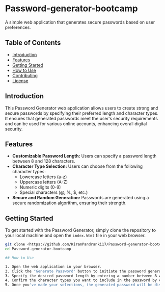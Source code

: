 # Password-generator-bootcamp

A simple web application that generates secure passwords based on user preferences.

## Table of Contents

- [Introduction](#introduction)
- [Features](#features)
- [Getting Started](#getting-started)
- [How to Use](#how-to-use)
- [Contributing](#contributing)
- [License](#license)

## Introduction

This Password Generator web application allows users to create strong and secure passwords by specifying their preferred length and character types. It ensures that generated passwords meet the user's security requirements and can be used for various online accounts, enhancing overall digital security.

## Features

- **Customizable Password Length:** Users can specify a password length between 8 and 128 characters.
- **Character Type Selection:** Users can choose from the following character types:
  - Lowercase letters (a-z)
  - Uppercase letters (A-Z)
  - Numeric digits (0-9)
  - Special characters (@, %, $, etc.)
- **Secure and Random Generation:** Passwords are generated using a secure randomization algorithm, ensuring their strength.

## Getting Started

To get started with the Password Generator, simply clone the repository to your local machine and open the `index.html` file in your web browser.

```bash
git clone <https://github.com/KiranPandranki17/Password-generator-bootcamp.git)https://github.com/KiranPandranki17/Password-generator-bootcamp.git>
cd Password-generator-bootcamp

## How to Use

1. Open the web application in your browser.
2. Click the "Generate Password" button to initiate the password generation process.
3. Specify the desired password length by entering a number between 8 and 128.
4. Confirm the character types you want to include in the password by clicking OK for lowercase, uppercase, numeric, and special characters.
5. Once you've made your selections, the generated password will be displayed in the designated area.
